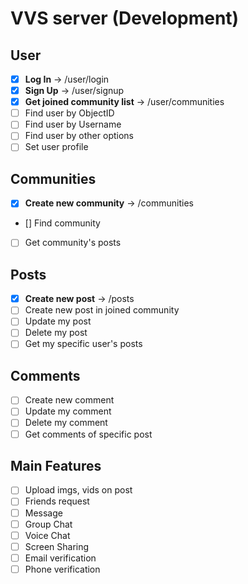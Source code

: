 # VVS server (Development)


## User
- [x] **Log In** &#8594; /user/login
- [x] **Sign Up** &#8594; /user/signup
- [x] **Get joined community list** &#8594; /user/communities
- [ ] Find user by ObjectID
- [ ] Find user by Username
- [ ] Find user by other options
- [ ] Set user profile

## Communities
- [x] **Create new community** &#8594; /communities
- [] Find community 
- [ ] Get community's posts

## Posts
- [x] **Create new post** &#8594; /posts
- [ ] Create new post in joined community
- [ ] Update my post
- [ ] Delete my post
- [ ] Get my specific user's posts

## Comments
- [ ] Create new comment 
- [ ] Update my comment
- [ ] Delete my comment
- [ ] Get comments of specific post

## Main Features
- [ ] Upload imgs, vids on post
- [ ] Friends request
- [ ] Message
- [ ] Group Chat
- [ ] Voice Chat
- [ ] Screen Sharing
- [ ] Email verification
- [ ] Phone verification
